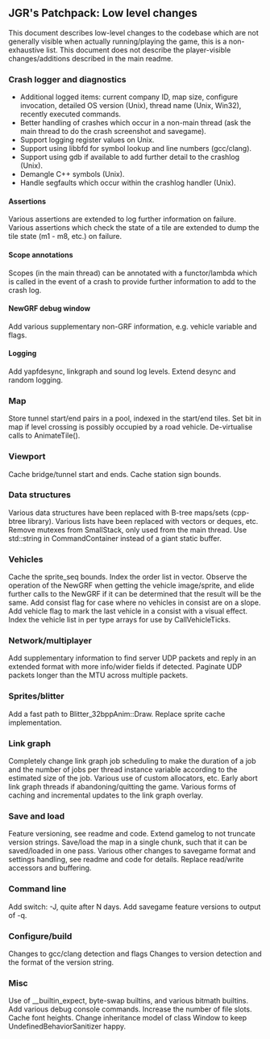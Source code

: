 ## JGR's Patchpack: Low level changes

This document describes low-level changes to the codebase which are not generally visible when actually running/playing the game, this is a non-exhaustive list.
This document does not describe the player-visible changes/additions described in the main readme.

### Crash logger and diagnostics

* Additional logged items: current company ID, map size, configure invocation, detailed OS version (Unix), thread name (Unix, Win32), recently executed commands.
* Better handling of crashes which occur in a non-main thread (ask the main thread to do the crash screenshot and savegame).
* Support logging register values on Unix.
* Support using libbfd for symbol lookup and line numbers (gcc/clang).
* Support using gdb if available to add further detail to the crashlog (Unix).
* Demangle C++ symbols (Unix).
* Handle segfaults which occur within the crashlog handler (Unix).

#### Assertions

Various assertions are extended to log further information on failure.
Various assertions which check the state of a tile are extended to dump the tile state (m1 - m8, etc.) on failure.

#### Scope annotations

Scopes (in the main thread) can be annotated with a functor/lambda which is called in the event of a crash to provide further information to add to the crash log.

#### NewGRF debug window

Add various supplementary non-GRF information, e.g. vehicle variable and flags.

#### Logging

Add yapfdesync, linkgraph and sound log levels.
Extend desync and random logging.

### Map

Store tunnel start/end pairs in a pool, indexed in the start/end tiles.
Set bit in map if level crossing is possibly occupied by a road vehicle.
De-virtualise calls to AnimateTile().

### Viewport

Cache bridge/tunnel start and ends.
Cache station sign bounds.

### Data structures

Various data structures have been replaced with B-tree maps/sets (cpp-btree library).
Various lists have been replaced with vectors or deques, etc.
Remove mutexes from SmallStack, only used from the main thread.
Use std::string in CommandContainer instead of a giant static buffer.

### Vehicles

Cache the sprite_seq bounds.
Index the order list in vector.
Observe the operation of the NewGRF when getting the vehicle image/sprite, and elide further calls to the NewGRF if it can be determined that the result will be the same.
Add consist flag for case where no vehicles in consist are on a slope.
Add vehicle flag to mark the last vehicle in a consist with a visual effect.
Index the vehicle list in per type arrays for use by CallVehicleTicks.

### Network/multiplayer

Add supplementary information to find server UDP packets and reply in an extended format with more info/wider fields if detected.
Paginate UDP packets longer than the MTU across multiple packets.

### Sprites/blitter

Add a fast path to Blitter_32bppAnim::Draw.
Replace sprite cache implementation.

### Link graph

Completely change link graph job scheduling to make the duration of a job and the number of jobs per thread instance variable according to the estimated size of the job.
Various use of custom allocators, etc.
Early abort link graph threads if abandoning/quitting the game.
Various forms of caching and incremental updates to the link graph overlay.

### Save and load

Feature versioning, see readme and code.
Extend gamelog to not truncate version strings.
Save/load the map in a single chunk, such that it can be saved/loaded in one pass.
Various other changes to savegame format and settings handling, see readme and code for details.
Replace read/write accessors and buffering.

### Command line

Add switch: -J, quite after N days.
Add savegame feature versions to output of -q.

### Configure/build

Changes to gcc/clang detection and flags
Changes to version detection and the format of the version string.

### Misc

Use of __builtin_expect, byte-swap builtins, and various bitmath builtins.
Add various debug console commands.
Increase the number of file slots.
Cache font heights.
Change inheritance model of class Window to keep UndefinedBehaviorSanitizer happy.
